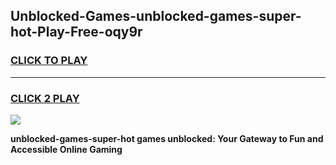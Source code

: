 
## Unblocked-Games-unblocked-games-super-hot-Play-Free-oqy9r
<h3>
<a href="https://premium76.site?title=unblocked-games-super-hot&ref=20A">CLICK TO PLAY</a></h3>
<hr>

<h3>
<a href="https://premium76.site?title=unblocked-games-super-hot&ref=20A">CLICK 2 PLAY</a>
  
</h3>

<a href="https://premium76.site?title=unblocked-games-super-hot&ref=20A"><img src="https://clearcache.store/games.png"></a>


**unblocked-games-super-hot games unblocked: Your Gateway to Fun and Accessible Online Gaming**
